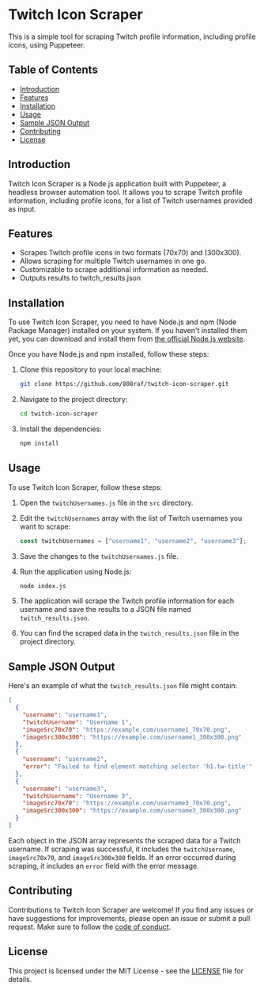 # Twitch Icon Scraper

This is a simple tool for scraping Twitch profile information, including profile icons, using Puppeteer.

## Table of Contents

- [Introduction](#introduction)
- [Features](#features)
- [Installation](#installation)
- [Usage](#usage)
- [Sample JSON Output](#sample-json-output)
- [Contributing](#contributing)
- [License](#license)

## Introduction

Twitch Icon Scraper is a Node.js application built with Puppeteer, a headless browser automation tool. It allows you to scrape Twitch profile information, including profile icons, for a list of Twitch usernames provided as input.

## Features

- Scrapes Twitch profile icons in two formats (70x70) and (300x300).
- Allows scraping for multiple Twitch usernames in one go.
- Customizable to scrape additional information as needed.
- Outputs results to twitch_results.json

## Installation

To use Twitch Icon Scraper, you need to have Node.js and npm (Node Package Manager) installed on your system. If you haven't installed them yet, you can download and install them from [the official Node.js website](https://nodejs.org/).

Once you have Node.js and npm installed, follow these steps:

1. Clone this repository to your local machine:

   ```bash
   git clone https://github.com/808raf/twitch-icon-scraper.git
   ```

2. Navigate to the project directory:

   ```bash
   cd twitch-icon-scraper
   ```

3. Install the dependencies:
   ```bash
   npm install
   ```

## Usage

To use Twitch Icon Scraper, follow these steps:

1. Open the `twitchUsernames.js` file in the `src` directory.

2. Edit the `twitchUsernames` array with the list of Twitch usernames you want to scrape:

   ```javascript
   const twitchUsernames = ["username1", "username2", "username3"];
   ```

3. Save the changes to the `twitchUsernames.js` file.

4. Run the application using Node.js:

   ```bash
   node index.js
   ```

5. The application will scrape the Twitch profile information for each username and save the results to a JSON file named `twitch_results.json`.

6. You can find the scraped data in the `twitch_results.json` file in the project directory.

## Sample JSON Output

Here's an example of what the `twitch_results.json` file might contain:

```json
[
  {
    "username": "username1",
    "twitchUsername": "Username 1",
    "imageSrc70x70": "https://example.com/username1_70x70.png",
    "imageSrc300x300": "https://example.com/username1_300x300.png"
  },
  {
    "username": "username2",
    "error": "Failed to find element matching selector 'h1.tw-title'"
  },
  {
    "username": "username3",
    "twitchUsername": "Username 3",
    "imageSrc70x70": "https://example.com/username3_70x70.png",
    "imageSrc300x300": "https://example.com/username3_300x300.png"
  }
]
```

Each object in the JSON array represents the scraped data for a Twitch username. If scraping was successful, it includes the `twitchUsername`, `imageSrc70x70`, and `imageSrc300x300` fields. If an error occurred during scraping, it includes an `error` field with the error message.

## Contributing

Contributions to Twitch Icon Scraper are welcome! If you find any issues or have suggestions for improvements, please open an issue or submit a pull request. Make sure to follow the [code of conduct](CODE_OF_CONDUCT.md).

## License

This project is licensed under the MIT License - see the [LICENSE](LICENSE) file for details.
